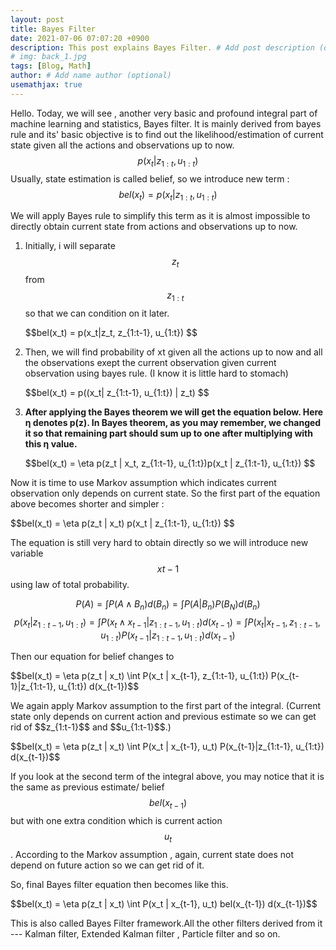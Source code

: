 ```yaml
---
layout: post
title: Bayes Filter
date: 2021-07-06 07:07:20 +0900
description: This post explains Bayes Filter. # Add post description (optional)
# img: back_1.jpg
tags: [Blog, Math]
author: # Add name author (optional)
usemathjax: true
---
```



Hello. Today, we will see , another very basic and profound integral part of machine learning and statistics, Bayes filter. It is mainly derived from bayes rule and its' basic objective is to find out the likelihood/estimation of current state given all the actions and observations up to now. 
$$ p(x_t|z_{1:t}, u_{1:t}) $$
Usually, state estimation is called belief, so we introduce new term :
$$bel(x_t) = p(x_t|z_{1:t}, u_{1:t}) $$

We will apply Bayes rule to simplify this term as it is almost impossible to directly obtain current state from actions and observations up to now.
1. Initially, i will separate $$z_t$$ from $$z_{1:t}$$ so that we can condition on it later.
    <p>
    $$bel(x_t) = p(x_t|z_t, z_{1:t-1}, u_{1:t}) $$
    </p>

2. Then, we will find probability of xt given all the actions up to now and all the observations exept the current observation given current observation using bayes rule. (I know it is little hard to stomach)

    <p>
    $$bel(x_t) = p((x_t| z_{1:t-1}, u_{1:t}) | z_t) $$
    </p>

3. __After applying the Bayes theorem we will get the equation below. Here η denotes p(z). In Bayes theorem, as you may remember, we changed it so that  remaining part should sum up to one after multiplying with this η value.__
   
    <p>
    $$bel(x_t) = \eta p(z_t | x_t, z_{1:t-1}, u_{1:t})p(x_t | z_{1:t-1}, u_{1:t}) $$
    </p>
Now it is time to use Markov assumption which indicates current observation only depends on current state. So the first part of the equation above becomes shorter and simpler :
<p>
$$bel(x_t) = \eta p(z_t | x_t) p(x_t | z_{1:t-1}, u_{1:t}) $$
</p>

The equation is still very hard to obtain directly so we will introduce new variable $$xt-1$$ using law of total probability. 
<p>

$$ P(A)=\int P(A \land B_n) d(B_n) = \int P(A | B_n)P(B_N) d(B_n)$$
$$ p(x_t | z_{1:t-1}, u_{1:t}) = \int P(x_t \land x_{t-1}|z_{1:t-1}, u_{1:t}) d(x_{t-1}) = \int P(x_t | x_{t-1}, z_{1:t-1}, u_{1:t}) P(x_{t-1}|z_{1:t-1}, u_{1:t}) d(x_{t-1})$$
</p>

Then our equation for belief changes to
<p>
$$bel(x_t) = \eta p(z_t | x_t) \int P(x_t | x_{t-1}, z_{1:t-1}, u_{1:t}) P(x_{t-1}|z_{1:t-1}, u_{1:t}) d(x_{t-1})$$
</p>
We again apply Markov assumption to the first part of the integral. (Current state only depends on current action and previous estimate so we can get rid of $$z_{1:t-1}$$ and $$u_{1:t-1}$$.)

<p>
$$bel(x_t) = \eta p(z_t | x_t) \int P(x_t | x_{t-1}, u_t) P(x_{t-1}|z_{1:t-1}, u_{1:t}) d(x_{t-1})$$
</p>

If you look at the second term of the integral above, you may notice that it is the same as previous estimate/ belief $$bel(x_{t-1})$$ but with one extra condition which is current action $$u_t$$. According to the Markov assumption , again, current state does not depend on future action so we can get rid of it.

So, final Bayes filter equation then becomes like this. 

<p>
$$bel(x_t) = \eta p(z_t | x_t) \int P(x_t | x_{t-1}, u_t) bel(x_{t-1}) d(x_{t-1})$$
</p>


This is also called Bayes Filter framework.All the other filters derived from it --- Kalman filter, Extended Kalman filter ,  Particle filter and so on.


